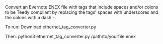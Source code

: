 Convert an Evernote ENEX file with tags that include spaces and/or colons to be Teedy compliant by replacing the tags' spaces with underscores and the colons with a dash -.

To run:
Download ethernet_tag_converter.py

Then:
python3 ethernet_tag_converter.py /path/to/yourfile.enex
